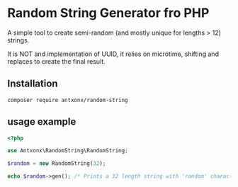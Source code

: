 # Random String Generator fro PHP

A simple tool to create semi-random (and mostly unique for lengths > 12) strings.

It is NOT and implementation of UUID, it relies on microtime, shifting and replaces to create the final result.

## Installation

```
composer require antxonx/random-string
```

## usage example
```php
<?php

use Antxonx\RandomString\RandomString;

$random = new RandomString(32);

echo $random->gen(); /* Prints a 32 length string with 'random' characters*/

```
